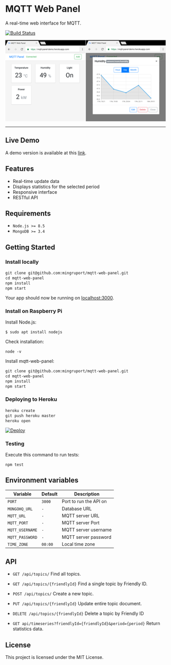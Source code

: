 # MQTT Web Panel
A real-time web interface for MQTT.

[![Build Status](https://travis-ci.org/mingruport/mqtt-web-panel.svg?branch=master)](https://travis-ci.org/mingruport/mqtt-web-panel)

![Screencapture](screen.png)

---

## Live Demo
A demo version is available at this [link](https://mqtt-panel-demo.herokuapp.com/).
 
## Features
* Real-time update data
* Displays statistics for the selected period
* Responsive interface
* RESTful API

## Requirements
* ```Node.js >= 8.5```
* ```MongoDB >= 3.4```

## Getting Started
### Install locally
```
git clone git@github.com:mingruport/mqtt-web-panel.git
cd mqtt-web-panel
npm install
npm start
```
Your app should now be running on [localhost:3000](http://localhost:3000).

### Install on Raspberry Pi

Install Node.js:
```
$ sudo apt install nodejs
 ```
Check installation:
 ```
node -v
```
Install mqtt-web-panel:
```
git clone git@github.com:mingruport/mqtt-web-panel.git
cd mqtt-web-panel
npm install
npm start
```

### Deploying to Heroku
```
heroku create
git push heroku master
heroku open
```
[![Deploy](https://www.herokucdn.com/deploy/button.svg)](https://heroku.com/deploy?template=https://github.com/mingruport/mqtt-web-panel)

### Testing

Execute this command to run tests:
```
npm test
```

## Environment variables

| Variable | Default | Description |
| ------ | ------ | ------ |
| ```PORT``` | ```3000``` | Port to run the API on |
| ```MONGOHQ_URL``` | ```-``` | Database URL |
| ```MQTT_URL``` | ```-``` | MQTT server URL |
| ```MQTT_PORT``` | ```-``` | MQTT server Port |
| ```MQTT_USERNAME``` | ```-``` | MQTT server username |
| ```MQTT_PASSWORD``` | ```-``` | MQTT server password |
| ```TIME_ZONE``` | ```00:00``` | Local time zone |

## API
* ```GET /api/topics/``` Find all topics.
* ```GET /api/topics/{friendlyId}``` 	Find a single topic by Friendly ID.
* ```POST /api/topics/``` Create a new topic.
* ```PUT /api/topics/{friendlyId}``` Update entire topic document.
* ```DELETE /api/topics/{friendlyId}``` Delete a topic by Friendly ID

* ```GET api/timeseries?friendlyId={friendlyId}&period={period}``` Return statistics data.

## License
This project is licensed under the MIT License.
